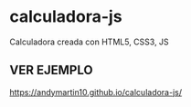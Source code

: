 # calculadora-js
Calculadora creada con HTML5, CSS3, JS

## VER EJEMPLO
https://andymartin10.github.io/calculadora-js/
